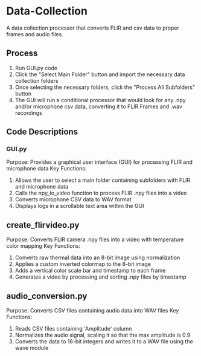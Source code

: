 # Data-Collection
A data collection processor that converts FLIR and csv data to proper frames and audio files.

## Process
  1) Run GUI.py code
  2) Click the "Select Main Folder" button and import the necessary data collection folders
  3) Once selecting the necessary folders, click the "Process All Subfolders" button
  4) The GUI will run a conditional processor that would look for any .npy and/or microphone csv data, converting it to FLIR Frames and .wav recordings

## Code Descriptions
### GUI.py
Purpose: Provides a graphical user interface (GUI) for processing FLIR and microphone data
Key Functions:
  1) Allows the user to select a main folder containing subfolders with FLIR and microphone data
  2) Calls the npy_to_video function to process FLIR .npy files into a video
  3) Converts microphone CSV data to WAV format
  4) Displays logs in a scrollable text area within the GUI

## create_flirvideo.py
Purpose: Converts FLIR camera .npy files into a video with temperature color mapping
Key Functions:
  1) Converts raw thermal data into an 8-bit image using normalization
  2) Applies a custom inverted colormap to the 8-bit image
  3) Adds a vertical color scale bar and timestamp to each frame
  4) Generates a video by processing and sorting .npy files by timestamp

## audio_conversion.py
Purpose: Converts CSV files containing audio data into WAV files
Key Functions:
  1) Reads CSV files containing 'Amplitude' column
  2) Normalizes the audio signal, scaling it so that the max amplitude is 0.9
  3) Converts the data to 16-bit integers and writes it to a WAV file using the wave module
